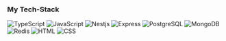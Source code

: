 ### My Tech-Stack
 ![TypeScript](https://img.shields.io/badge/-TypeScript-090909?style=for-the-badge&logo=TypeScript) ![JavaScript](https://img.shields.io/badge/-JavaScript-090909?style=for-the-badge&logo=JavaScript) ![Nestjs](https://img.shields.io/badge/-Nestjs-090909?style=for-the-badge&logo=nestjs&logoColor=FF0000) ![Express](https://img.shields.io/badge/-Express-090909?style=for-the-badge&logo=Express) ![PostgreSQL](https://img.shields.io/badge/-PostgreSQL-090909?style=for-the-badge&logo=PostgreSQL) ![MongoDB](https://img.shields.io/badge/-MongoDB-090909?style=for-the-badge&logo=MongoDB) ![Redis](https://img.shields.io/badge/-Redis-090909?style=for-the-badge&logo=Redis) ![HTML](https://img.shields.io/badge/-html-090909?style=for-the-badge&logo=html) ![CSS](https://img.shields.io/badge/-CSS-090909?style=for-the-badge&logo=css)

<!--
**execute237/execute237** is a ✨ _special_ ✨ repository because its `README.md` (this file) appears on your GitHub profile.

Here are some ideas to get you started:

- 🔭 I’m currently working on ...
- 🌱 I’m currently learning ...
- 👯 I’m looking to collaborate on ...
- 🤔 I’m looking for help with ...
- 💬 Ask me about ...
- 📫 How to reach me: ...
- 😄 Pronouns: ...
- ⚡ Fun fact: ...
-->
